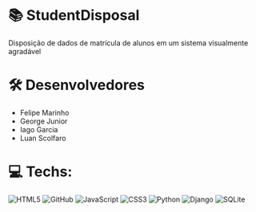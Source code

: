 # 📚 StudentDisposal
Disposição de dados de matrícula de alunos em um sistema visualmente agradável

# 🛠 Desenvolvedores
- Felipe Marinho
- George Junior
- Iago Garcia
- Luan Scolfaro

# 💻 Techs:
![HTML5](https://img.shields.io/badge/html5-%23E34F26.svg?style=for-the-badge&logo=html5&logoColor=white) ![GitHub](https://img.shields.io/badge/github-%23121011.svg?style=for-the-badge&logo=github&logoColor=white) ![JavaScript](https://img.shields.io/badge/javascript-%23323330.svg?style=for-the-badge&logo=javascript&logoColor=%23F7DF1E) ![CSS3](https://img.shields.io/badge/css3-%231572B6.svg?style=for-the-badge&logo=css3&logoColor=white) ![Python](https://img.shields.io/badge/python-3670A0?style=for-the-badge&logo=python&logoColor=ffdd54) ![Django](https://img.shields.io/badge/django-%23092E20.svg?style=for-the-badge&logo=django&logoColor=white)  ![SQLite](https://img.shields.io/badge/sqlite-%2307405e.svg?style=for-the-badge&logo=sqlite&logoColor=white)

